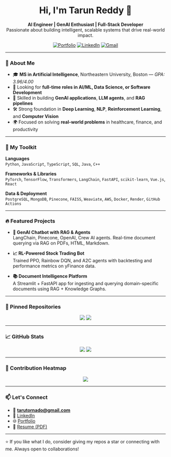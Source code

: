 <h1 align="center">Hi, I'm Tarun Reddy 👋</h1>

<p align="center">
  <strong>AI Engineer | GenAI Enthusiast | Full-Stack Developer</strong><br>
  Passionate about building intelligent, scalable systems that drive real-world impact.
</p>

<p align="center">
  <a href="https://tarunreddy77.github.io/my-portfolio/"><img src="https://img.shields.io/badge/Portfolio-000?style=for-the-badge&logo=github&logoColor=white" alt="Portfolio" /></a>
  <a href="https://www.linkedin.com/in/tarun-reddy"><img src="https://img.shields.io/badge/LinkedIn-blue?style=for-the-badge&logo=linkedin&logoColor=white" alt="LinkedIn" /></a>
  <a href="mailto:tarutornado@gmail.com"><img src="https://img.shields.io/badge/Gmail-D14836?style=for-the-badge&logo=gmail&logoColor=white" alt="Gmail" /></a>
</p>

---

### 🚀 About Me

- 🎓 **MS in Artificial Intelligence**, Northeastern University, Boston — *GPA: 3.96/4.00*
- 💼 Looking for **full-time roles in AI/ML, Data Science, or Software Development**
- 🤖 Skilled in building **GenAI applications**, **LLM agents**, and **RAG pipelines**
- 🛠️ Strong foundation in **Deep Learning**, **NLP**, **Reinforcement Learning**, and **Computer Vision**
- 🌍 Focused on solving **real-world problems** in healthcare, finance, and productivity

---

### 🧠 My Toolkit

**Languages**  
`Python`, `JavaScript`, `TypeScript`, `SQL`, `Java`, `C++`

**Frameworks & Libraries**  
`PyTorch`, `TensorFlow`, `Transformers`, `LangChain`, `FastAPI`, `scikit-learn`, `Vue.js`, `React`

**Data & Deployment**  
`PostgreSQL`, `MongoDB`, `Pinecone`, `FAISS`, `Weaviate`, `AWS`, `Docker`, `Render`, `GitHub Actions`

---

### 🔥 Featured Projects

- **🧠 GenAI Chatbot with RAG & Agents**  
  LangChain, Pinecone, OpenAI, Crew AI agents. Real-time document querying via RAG on PDFs, HTML, Markdown.

- **📈 RL-Powered Stock Trading Bot**  
  Trained PPO, Rainbow DQN, and A2C agents with backtesting and performance metrics on yFinance data.

- **📚 Document Intelligence Platform**  
  A Streamlit + FastAPI app for ingesting and querying domain-specific documents using RAG + Knowledge Graphs.

---

### 📌 Pinned Repositories

<p align="center">
  <a href="https://github.com/TarunReddy77/rag-chatbot"><img src="https://github-readme-stats.vercel.app/api/pin/?username=TarunReddy77&repo=rag-chatbot&theme=default" /></a>
  <a href="https://github.com/TarunReddy77/stock-rl-trading"><img src="https://github-readme-stats.vercel.app/api/pin/?username=TarunReddy77&repo=stock-rl-trading&theme=default" /></a>
</p>

---

### 📈 GitHub Stats

<p align="center">
  <img src="https://github-readme-stats.vercel.app/api?username=TarunReddy77&show_icons=true&theme=default" />
  <img src="https://github-readme-stats.vercel.app/api/top-langs/?username=TarunReddy77&layout=compact&theme=default" />
</p>

---

### 🌱 Contribution Heatmap

<p align="center">
  <img src="https://github-readme-streak-stats.herokuapp.com/?user=TarunReddy77&theme=default" />
</p>

---

### 📫 Let's Connect

- 📧 **tarutornado@gmail.com**
- 🔗 [LinkedIn](https://www.linkedin.com/in/tarun-reddy)
- 🌐 [Portfolio](https://tarunreddy77.github.io/my-portfolio/)
- 📄 [Resume (PDF)](https://tarunreddy77.github.io/my-portfolio/static/media/TarunReddy_Resume.pdf)

---

⭐️ If you like what I do, consider giving my repos a star or connecting with me. Always open to collaborations!


<!---
TarunReddy77/TarunReddy77 is a ✨ special ✨ repository because its `README.md` (this file) appears on your GitHub profile.
You can click the Preview link to take a look at your changes.
--->
